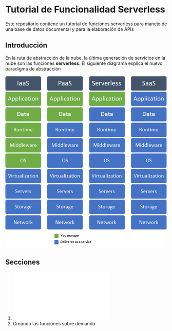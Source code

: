 # Tutorial de Funcionalidad Serverless
Este repositorio contiene un tutorial de funciones serverless para manejo de una base de datos documental y para la elaboración de APIs

## Introducción
En la ruta de abstracción de la nube, la última generación de servicios en la nube son las funciones __serverless__. El siguiente diagrama explica el nuevo paradigma de abstracción

![Modelo de Abstracción](./abstraccion_serverless.png)

## Secciones
1. ![Preparando la base de datos cloudant](./Cloudant/TUTORIAL.md)
2. Creando las funciones sobre demanda
